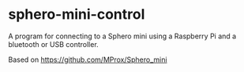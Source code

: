 # sphero-mini-control

A program for connecting to a Sphero mini using a Raspberry Pi and a bluetooth or USB controller.

Based on https://github.com/MProx/Sphero_mini
